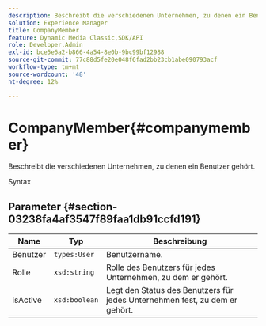 ```yaml
---
description: Beschreibt die verschiedenen Unternehmen, zu denen ein Benutzer gehört.
solution: Experience Manager
title: CompanyMember
feature: Dynamic Media Classic,SDK/API
role: Developer,Admin
exl-id: bce5e6a2-b866-4a54-8e0b-9bc99bf12988
source-git-commit: 77c88d5fe20e048f6fad2bb23cb1abe090793acf
workflow-type: tm+mt
source-wordcount: '48'
ht-degree: 12%

---
```


# CompanyMember{#companymember}

Beschreibt die verschiedenen Unternehmen, zu denen ein Benutzer gehört.

Syntax

## Parameter {#section-03238fa4af3547f89faa1db91ccfd191}

| Name | Typ | Beschreibung |
|---|---|---|
| Benutzer | `types:User` | Benutzername. |
| Rolle | `xsd:string` | Rolle des Benutzers für jedes Unternehmen, zu dem er gehört. |
| isActive | `xsd:boolean` | Legt den Status des Benutzers für jedes Unternehmen fest, zu dem er gehört. |
